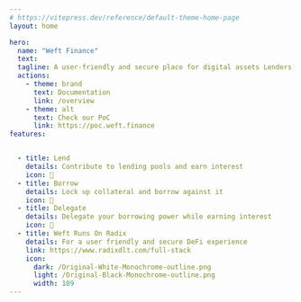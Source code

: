 ```yaml
---
# https://vitepress.dev/reference/default-theme-home-page
layout: home

hero:
  name: "Weft Finance"
  text: 
  tagline: A user-friendly and secure place for digital assets Lenders and Borrowers
  actions:
    - theme: brand
      text: Documentation
      link: /overview
    - theme: alt
      text: Check our PoC
      link: https://poc.weft.finance
features:


  - title: Lend
    details: Contribute to lending pools and earn interest
    icon: 💸
  - title: Borrow
    details: Lock up collateral and borrow against it
    icon: 🤝
  - title: Delegate
    details: Delegate your borrowing power while earning interest
    icon: 👥
  - title: Weft Runs On Radix
    details: For a user friendly and secure DeFi experience
    link: https://www.radixdlt.com/full-stack
    icon: 
      dark: /Original-White-Monochrome-outline.png
      light: /Original-Black-Monochrome-outline.png
      width: 109
---
```


